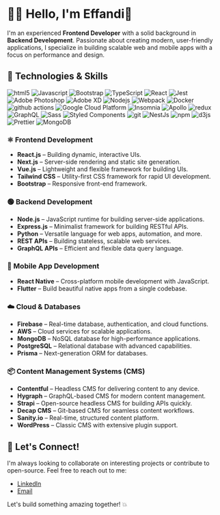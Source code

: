 # 👨‍💻 Hello, I'm Effandi👋

I'm an experienced **Frontend Developer** with a solid background in **Backend Development**. Passionate about creating modern, user-friendly applications, I specialize in building scalable web and mobile apps with a focus on performance and design.

## 🚀 Technologies & Skills

<p>
  <img alt="html5" src="https://img.shields.io/badge/-HTML5-E34F26?style=flat-square&logo=html5&logoColor=white" />
  <img alt="Javascript" src="https://img.shields.io/badge/-javascript-f7df1c?style=flat-square&logo=javascript&logoColor=black" />
  <img alt="Bootstrap" src="https://img.shields.io/badge/-bootstrap-7953b3?style=flat-square&logo=javascript&logoColor=white" />
  <img alt="TypeScript" src="https://img.shields.io/badge/-TypeScript-007ACC?style=flat-square&logo=typescript&logoColor=white" />
  <img alt="React" src="https://img.shields.io/badge/-React-45b8d8?style=flat-square&logo=react&logoColor=white" />
  <img alt="Jest" src="https://img.shields.io/badge/-jest-be3d19?style=flat-square&logo=jest&logoColor=white" />
  <img alt="Adobe Photoshop" src="https://img.shields.io/badge/-adobe%20photoshop-30a8ff?style=flat-square&logo=adobe%20photoshop&logoColor=white" />
  <img alt="Adobe XD" src="https://img.shields.io/badge/-Adobe%20XD-ff62f6?style=flat-square&logo=Adobe%20XD&logoColor=white" />
  <img alt="Nodejs" src="https://img.shields.io/badge/-Nodejs-43853d?style=flat-square&logo=Node.js&logoColor=white" />
  <img alt="Webpack" src="https://img.shields.io/badge/-Webpack-8DD6F9?style=flat-square&logo=webpack&logoColor=white" />
  <img alt="Docker" src="https://img.shields.io/badge/-Docker-46a2f1?style=flat-square&logo=docker&logoColor=white" />
  <img alt="github actions" src="https://img.shields.io/badge/-Github_Actions-2088FF?style=flat-square&logo=github-actions&logoColor=white" />
  <img alt="Google Cloud Platform" src="https://img.shields.io/badge/-Google_Cloud_Platform-1a73e8?style=flat-square&logo=google-cloud&logoColor=white" />
  <img alt="Insomnia" src="https://img.shields.io/badge/-Insomnia-5849BE?style=flat-square&logo=insomnia&logoColor=white" />
  <img alt="Apollo" src="https://img.shields.io/badge/-Apollo%20GraphQL-311C87?style=flat-square&logo=apollo-graphql&logoColor=white" />
  <img alt="redux" src="https://img.shields.io/badge/-Redux-764ABC?style=flat-square&logo=redux&logoColor=white" />
  <img alt="GraphQL" src="https://img.shields.io/badge/-GraphQL-E10098?style=flat-square&logo=graphql&logoColor=white" />
  <img alt="Sass" src="https://img.shields.io/badge/-Sass-CC6699?style=flat-square&logo=sass&logoColor=white" />
  <img alt="Styled Components" src="https://img.shields.io/badge/-Styled_Components-db7092?style=flat-square&logo=styled-components&logoColor=white" />
  <img alt="git" src="https://img.shields.io/badge/-Git-F05032?style=flat-square&logo=git&logoColor=white" />
  <img alt="NestJs" src="https://img.shields.io/badge/-NestJs-ea2845?style=flat-square&logo=nestjs&logoColor=white" />
  <img alt="npm" src="https://img.shields.io/badge/-NPM-CB3837?style=flat-square&logo=npm&logoColor=white" />
  <img alt="d3js" src="https://img.shields.io/badge/-D3.js-F9A03C?style=flat-square&logo=d3.js&logoColor=white" />
  <img alt="Prettier" src="https://img.shields.io/badge/-Prettier-F7B93E?style=flat-square&logo=prettier&logoColor=white" />
  <img alt="MongoDB" src="https://img.shields.io/badge/-MongoDB-13aa52?style=flat-square&logo=mongodb&logoColor=white" />
</p>


### ⚛️ Frontend Development
- **React.js** – Building dynamic, interactive UIs.
- **Next.js** – Server-side rendering and static site generation.
- **Vue.js** – Lightweight and flexible framework for building UIs.
- **Tailwind CSS** – Utility-first CSS framework for rapid UI development.
- **Bootstrap** – Responsive front-end framework.

### 🟢 Backend Development
- **Node.js** – JavaScript runtime for building server-side applications.
- **Express.js** – Minimalist framework for building RESTful APIs.
- **Python** – Versatile language for web apps, automation, and more.
- **REST APIs** – Building stateless, scalable web services.
- **GraphQL APIs** – Efficient and flexible data query language.

### 📱 Mobile App Development
- **React Native** – Cross-platform mobile development with JavaScript.
- **Flutter** – Build beautiful native apps from a single codebase.

### ☁️ Cloud & Databases
- **Firebase** – Real-time database, authentication, and cloud functions.
- **AWS** – Cloud services for scalable applications.
- **MongoDB** – NoSQL database for high-performance applications.
- **PostgreSQL** – Relational database with advanced capabilities.
- **Prisma** – Next-generation ORM for databases.

### 📦 Content Management Systems (CMS)
- **Contentful** – Headless CMS for delivering content to any device.
- **Hygraph** – GraphQL-based CMS for modern content management.
- **Strapi** – Open-source headless CMS for building APIs quickly.
- **Decap CMS** – Git-based CMS for seamless content workflows.
- **Sanity.io** – Real-time, structured content platform.
- **WordPress** – Classic CMS with extensive plugin support.

## 🌱 Let's Connect!

I'm always looking to collaborate on interesting projects or contribute to open-source. Feel free to reach out to me:

- [LinkedIn](https://www.linkedin.com/in/raja-ahmed-afandi-114b87234)
- [Email](effandiahmed32@gmail.com)

Let's build something amazing together! 💥


